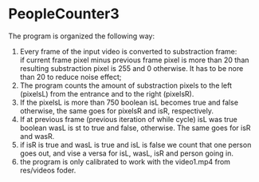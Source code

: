 # PeopleCounter3  
The program is organized the following way:  
  
1) Every frame of the input video is converted to substraction frame:  
if current frame pixel minus previous frame pixel is more than 20 than resulting substraction pixel is 255 and 0 otherwise. It has to be nore than 20 to reduce noise effect;  
2) The program counts the amount of substraction pixels to the left (pixelsL) from the entrance and to the right (pixelsR).  
3) If the pixelsL is more than 750 boolean isL becomes true and false otherwise, the same goes for pixelsR and isR, respectively.
4) If at previous frame (previous iteration of while cycle) isL was true boolean wasL is st to true and false, otherwise. The same goes for isR and wasR.  
5) if isR is true and wasL is true and isL is false we count that one person goes out, and vise a versa for isL, wasL, isR and person going in.  
6) the program is only calibrated to work with the video1.mp4 from res/videos foder.

